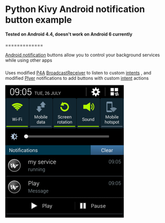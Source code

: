 # Python Kivy Android notification button example
#### Tested on Android 4.4, doesn't work on Android 6 currently
=============

[Android notification](https://developer.android.com/guide/topics/ui/notifiers/notifications.html) buttons allow you to control your background services while using other apps
###
Uses modified [P4A](https://github.com/kivy/python-for-android "Python for Android") 
[BroadcastReceiver](https://developer.android.com/reference/android/content/BroadcastReceiver.html "Android BroadcastReceiver") 
to listen to custom
[intents](https://developer.android.com/reference/android/content/Intent.html "Android Intent")
, and modified [Plyer](https://github.com/kivy/plyer "Plyer") notifications to add buttons with custom 
[intent](https://developer.android.com/reference/android/content/Intent.html "Android Intent") 
actions

![screenshot](https://raw.githubusercontent.com/Bakterija/android-notification-buttons/master/other/Screenshot.png "Screenshot on android 4.4 KitKat")

